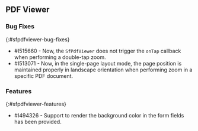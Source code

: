 ## PDF Viewer

### Bug Fixes
{:#sfpdfviewer-bug-fixes}

* \#I515660 - Now, the `SfPdfViewer` does not trigger the `onTap` callback when performing a double-tap zoom.
* \#I513071 - Now, in the single-page layout mode, the page position is maintained properly in landscape orientation when performing zoom in a specific PDF document.
 
### Features
{:#sfpdfviewer-features}

* \#I494326 - Support to render the background color in the form fields has been provided.
